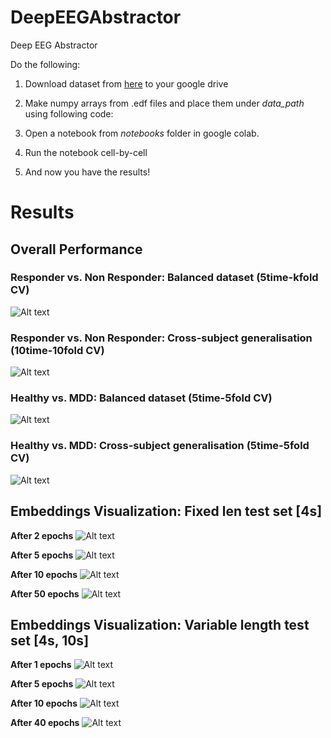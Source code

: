 # DeepEEGAbstractor
Deep EEG Abstractor


Do the following:
1. Download dataset from [here](https://figshare.com/articles/EEG_Data_New/4244171) to your google drive
2. Make numpy arrays from .edf files and place them under _data_path_ using following code:

3. Open a notebook from _notebooks_ folder in google colab.
4. Run the notebook cell-by-cell
5. And now you have the results!


# Results
## Overall Performance
### Responder vs. Non Responder: Balanced dataset (5time-kfold CV)
![Alt text](https://github.com/iamsoroush/DeepEEGAbstractor/blob/master/results/balanced-rnr.bmp)

### Responder vs. Non Responder: Cross-subject generalisation (10time-10fold CV)
![Alt text](https://github.com/iamsoroush/DeepEEGAbstractor/blob/master/results/cs-rnr.bmp)

### Healthy vs. MDD: Balanced dataset (5time-5fold CV)
![Alt text](https://github.com/iamsoroush/DeepEEGAbstractor/blob/master/results/balanced-hmdd.bmp)

### Healthy vs. MDD: Cross-subject generalisation (5time-5fold CV)
![Alt text](https://github.com/iamsoroush/DeepEEGAbstractor/blob/master/results/cs-hmdd.bmp)


## Embeddings Visualization: Fixed len test set [4s]
**After 2 epochs**
![Alt text](https://github.com/iamsoroush/DeepEEGAbstractor/blob/master/results/rnr-2epochs-balanced-fixed4s.gif)

**After 5 epochs**
![Alt text](https://github.com/iamsoroush/DeepEEGAbstractor/blob/master/results/rnr-5epochs-balanced-fixed4s.gif)

**After 10 epochs**
![Alt text](https://github.com/iamsoroush/DeepEEGAbstractor/blob/master/results/rnr-10epochs-balanced-fixed4s.gif)

**After 50 epochs**
![Alt text](https://github.com/iamsoroush/DeepEEGAbstractor/blob/master/results/rnr-50epochs-balanced-fixed4s.gif)

## Embeddings Visualization: Variable length test set [4s, 10s]
**After 1 epochs**
![Alt text](https://github.com/iamsoroush/DeepEEGAbstractor/blob/master/results/varlen-epoch1.gif)

**After 5 epochs**
![Alt text](https://github.com/iamsoroush/DeepEEGAbstractor/blob/master/results/varlen-epoch5.gif)

**After 10 epochs**
![Alt text](https://github.com/iamsoroush/DeepEEGAbstractor/blob/master/results/varlen-epoch10.gif)

**After 40 epochs**
![Alt text](https://github.com/iamsoroush/DeepEEGAbstractor/blob/master/results/varlen-epoch40.gif)
